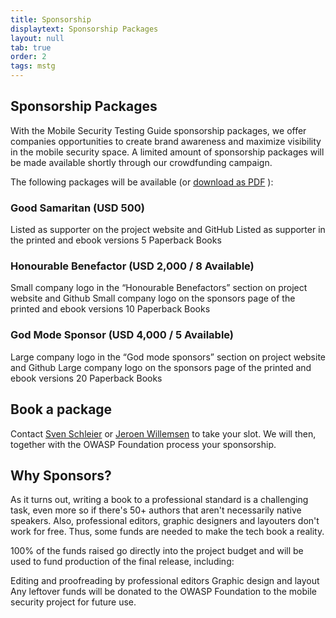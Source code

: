 ```yaml
---
title: Sponsorship
displaytext: Sponsorship Packages
layout: null
tab: true
order: 2
tags: mstg
---
```


## Sponsorship Packages

With the Mobile Security Testing Guide sponsorship packages, we offer companies opportunities to create brand awareness and maximize visibility in the mobile security space. A limited amount of sponsorship packages will be made available shortly through our crowdfunding campaign.

The following packages will be available (or [download as PDF](/assets/pdfs/mstg-sponsor-packages.pdf) ):

### Good Samaritan (USD 500)

Listed as supporter on the project website and GitHub
Listed as supporter in the printed and ebook versions
5 Paperback Books

### Honourable Benefactor (USD 2,000 / 8 Available)

Small company logo in the “Honourable Benefactors” section on project website and Github
Small company logo on the sponsors page of the printed and ebook versions
10 Paperback Books

### God Mode Sponsor (USD 4,000 / 5 Available)

Large company logo in the “God mode sponsors” section on project website and Github
Large company logo on the sponsors page of the printed and ebook versions
20 Paperback Books

## Book a package

Contact [Sven Schleier](mailto:sven.schleier@owasp.org) or [Jeroen Willemsen](mailto:jeroen.willemsen@owasp.org) to take your slot. We will then, together with the OWASP Foundation process your sponsorship.

## Why Sponsors?

As it turns out, writing a book to a professional standard is a challenging task, even more so if there's 50+ authors that aren't necessarily native speakers. Also, professional editors, graphic designers and layouters don't work for free. Thus, some funds are needed to make the tech book a reality.

100% of the funds raised go directly into the project budget and will be used to fund production of the final release, including:

Editing and proofreading by professional editors
Graphic design and layout
Any leftover funds will be donated to the OWASP Foundation to the mobile security project for future use.

